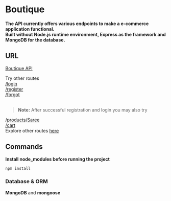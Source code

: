 # Boutique
**The API currently offers various endpoints to make a e-commerce application functional.<br>
Built without Node.js runtime environment, Express as the framework and MongoDB for the database.**

## URL

[Boutique API](https://secret-citadel-74597.herokuapp.com)

Try other routes <br>
[/login](https://secret-citadel-74597.herokuapp.com/login) <br>
[/register](https://secret-citadel-74597.herokuapp.com/register) <br>
[/forgot](https://secret-citadel-74597.herokuapp.com/forgot)<br><br>

> **Note:** After successful registration and login you may also try

[/products/Saree](https://secret-citadel-74597.herokuapp.com/products/Saree) <br>
[/cart](https://secret-citadel-74597.herokuapp.com/cart) <br>
Explore other routes [here](https://github.com/aviation0/Boutique/tree/master/routes)


## Commands

**Install node_modules before running the project**
```javascript
npm install
```

### Database & ORM
**MongoDB** and **mongoose**

